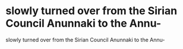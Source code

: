 # slowly turned over from the Sirian Council Anunnaki to the Annu-

slowly turned over from the Sirian Council Anunnaki to the Annu-